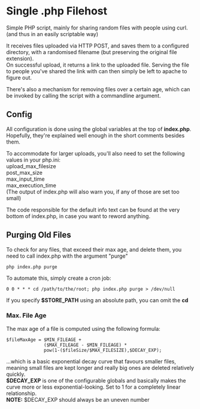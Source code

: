 # Single .php Filehost
Simple PHP script, mainly for sharing random files with people using curl. (and thus in an easily scriptable way)

It receives files uploaded via HTTP POST, and saves them to a configured directory, with a randomised filename (but preserving the original file extension).  
On successful upload, it returns a link to the uploaded file. Serving the file to people you've shared the link with can then simply be left to apache to figure out.

There's also a mechanism for removing files over a certain age, which can be invoked by calling the script with a commandline argument.

## Config
All configuration is done using the global variables at the top of **index.php**. Hopefully, they're explained well enough in the short comments besides them.

To accommodate for larger uploads, you'll also need to set the following values in your php.ini:  
upload_max_filesize  
post_max_size  
max_input_time  
max_execution_time  
(The output of index.php will also warn you, if any of those are set too small)

The code responsible for the default info text can be found at the very bottom of index.php, in case you want to reword anything.


## Purging Old Files
To check for any files, that exceed their max age, and delete them, you need to call index.php with the argument "purge"  
```
php index.php purge
```

To automate this, simply create a cron job:
```
0 0 * * * cd /path/to/the/root; php index.php purge > /dev/null
```
If you specify **$STORE_PATH** using an absolute path, you can omit the **cd**


### Max. File Age
The max age of a file is computed using the following formula:
```
$fileMaxAge = $MIN_FILEAGE +  
              ($MAX_FILEAGE - $MIN_FILEAGE) *  
              pow(1-($fileSize/$MAX_FILESIZE),$DECAY_EXP);
```
...which is a basic exponential decay curve that favours smaller files, meaning small files are kept longer and really big ones are deleted relatively quickly.  
**$DECAY_EXP** is one of the configurable globals and basically makes the curve more or less exponential-looking. Set to 1 for a completely linear relationship.  
**NOTE:** $DECAY_EXP should always be an uneven number
